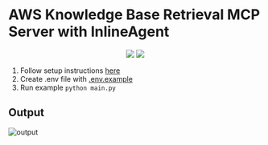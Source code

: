 # AWS Knowledge Base Retrieval MCP Server with InlineAgent

<p align="center">
  <a href="https://hub.docker.com/r/mcp/aws-kb-retrieval-server"><img src="https://img.shields.io/badge/Docker-aws_kb_retrieval_server-blue" /></a>
  <a href="https://github.com/modelcontextprotocol/servers/tree/main/src/aws-kb-retrieval-server"><img src="https://img.shields.io/badge/Github-servers-blue" /></a>
</p>

1. Follow setup instructions [here](../../../README.md#getting-started)
2. Create .env file with [.env.example](./.env.example)
3. Run example `python main.py`

## Output

![output](output.png)

